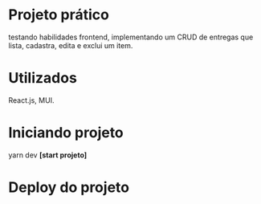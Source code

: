 # Projeto prático

testando habilidades frontend, implementando um CRUD de entregas que lista, cadastra, edita e exclui um item.

# Utilizados

React.js, MUI. 

# Iniciando projeto

yarn dev  **[start projeto]**

# Deploy do projeto

